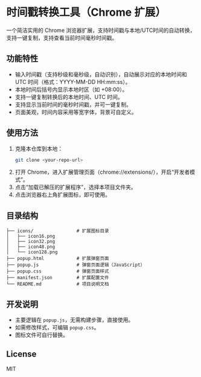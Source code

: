 # 时间戳转换工具（Chrome 扩展）

一个简洁实用的 Chrome 浏览器扩展，支持时间戳与本地/UTC时间的自动转换，支持一键复制，支持查看当前时间毫秒时间戳。

## 功能特性

- 输入时间戳（支持秒级和毫秒级，自动识别），自动展示对应的本地时间和 UTC 时间（格式：YYYY-MM-DD HH:mm:ss）。
- 本地时间后括号内显示本地时区（如 +08:00）。
- 支持一键复制转换后的本地时间、UTC 时间。
- 支持显示当前时间的毫秒时间戳，并可一键复制。
- 页面美观，时间内容采用等宽字体，背景可自定义。

## 使用方法

1. 克隆本仓库到本地：
   ```bash
   git clone <your-repo-url>
   ```
2. 打开 Chrome，进入扩展管理页面（chrome://extensions/），开启“开发者模式”。
3. 点击“加载已解压的扩展程序”，选择本项目文件夹。
4. 点击浏览器右上角扩展图标，即可使用。

## 目录结构

```
├── icons/                # 扩展图标目录
│   ├── icon16.png
│   ├── icon32.png
│   ├── icon48.png
│   └── icon128.png
├── popup.html            # 扩展弹窗页面
├── popup.js              # 弹窗页面逻辑（JavaScript）
├── popup.css             # 弹窗页面样式
├── manifest.json         # 扩展配置文件
└── README.md             # 项目说明文档
```

## 开发说明

- 主要逻辑在 `popup.js`，无需构建步骤，直接使用。
- 如需修改样式，可编辑 `popup.css`。
- 图标文件可自行替换。

## License

MIT

